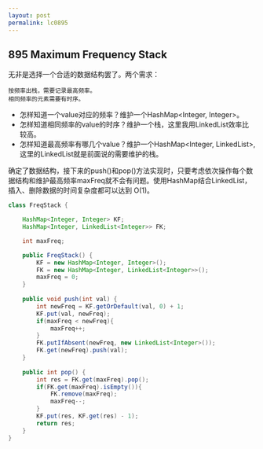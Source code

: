 ```yaml
---
layout: post
permalink: lc0895 
---
```


## 895 Maximum Frequency Stack

无非是选择一个合适的数据结构罢了。两个需求：

    按频率出栈，需要记录最高频率。
    相同频率的元素需要有时序。
    
* 怎样知道一个value对应的频率？维护一个HashMap<Integer, Integer>。
* 怎样知道相同频率的value的时序？维护一个栈，这里我用LinkedList<Integer>效率比较高。
* 怎样知道最高频率有哪几个value？维护一个HashMap<Integer, LinkedList<Integer>>,这里的LinkedList<Integer>就是前面说的需要维护的栈。

确定了数据结构，接下来的push()和pop()方法实现时，只要考虑依次操作每个数据结构和维护最高频率maxFreq就不会有问题。使用HashMap结合LinkedList，插入、删除数据的时间复杂度都可以达到 O(1)。


```java
class FreqStack {

    HashMap<Integer, Integer> KF;
    HashMap<Integer, LinkedList<Integer>> FK;

    int maxFreq;

    public FreqStack() {
        KF = new HashMap<Integer, Integer>();
        FK = new HashMap<Integer, LinkedList<Integer>>();
        maxFreq = 0;
    }
    
    public void push(int val) {
        int newFreq = KF.getOrDefault(val, 0) + 1;
        KF.put(val, newFreq);
        if(maxFreq < newFreq){
            maxFreq++;
        }
        FK.putIfAbsent(newFreq, new LinkedList<Integer>());
        FK.get(newFreq).push(val);
    }
    
    public int pop() {
        int res = FK.get(maxFreq).pop();
        if(FK.get(maxFreq).isEmpty()){
            FK.remove(maxFreq);
            maxFreq--;
        }
        KF.put(res, KF.get(res) - 1);
        return res;
    }
}
```